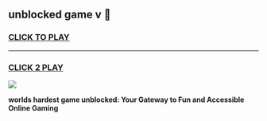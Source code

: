 
## unblocked game v 👋
<h3>
<a href="https://premium.freeplayer.one?title=unblocked_game_v&ref=13F">CLICK TO PLAY</a></h3>
<hr>

<h3>
<a href="https://premium.freeplayer.one?title=unblocked_game_v&ref=13F">CLICK 2 PLAY</a>
  
</h3>

<a href="https://premium.freeplayer.one?title=unblocked_game_v&ref=12F/"><img src="https://clearcache.store/games.png"></a>


**worlds hardest game unblocked: Your Gateway to Fun and Accessible Online Gaming**
